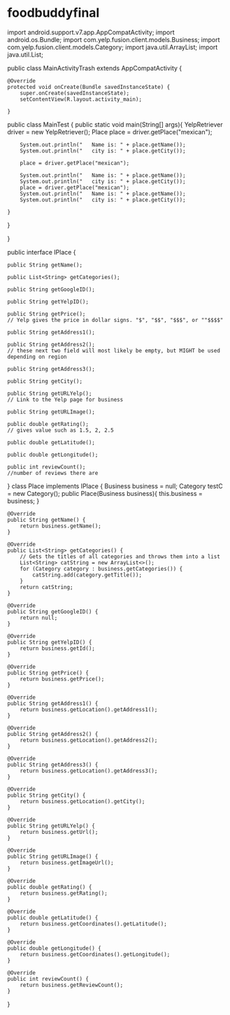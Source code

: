 # foodbuddyfinal
import android.support.v7.app.AppCompatActivity;
import android.os.Bundle;
import com.yelp.fusion.client.models.Business;
import com.yelp.fusion.client.models.Category;
import java.util.ArrayList;
import java.util.List;

public class MainActivityTrash extends AppCompatActivity {

    @Override
    protected void onCreate(Bundle savedInstanceState) {
        super.onCreate(savedInstanceState);
        setContentView(R.layout.activity_main);

    }
    
public class MainTest {
    public static void main(String[] args){
        YelpRetriever driver = new YelpRetriever();
        Place place = driver.getPlace("mexican");

        System.out.println("   Name is: " + place.getName());
        System.out.println("   city is: " + place.getCity());

        place = driver.getPlace("mexican");

        System.out.println("   Name is: " + place.getName());
        System.out.println("   city is: " + place.getCity());
        place = driver.getPlace("mexican");
        System.out.println("   Name is: " + place.getName());
        System.out.println("   city is: " + place.getCity());

    }
}

}

public interface IPlace {

    public String getName();

    public List<String> getCategories();

    public String getGoogleID();

    public String getYelpID();

    public String getPrice();
    // Yelp gives the price in dollar signs. "$", "$$", "$$$", or ""$$$$"

    public String getAddress1();

    public String getAddress2();
    // these next two field will most likely be empty, but MIGHT be used depending on region

    public String getAddress3();

    public String getCity();

    public String getURLYelp();
    // Link to the Yelp page for business

    public String getURLImage();

    public double getRating();
    // gives value such as 1.5, 2, 2.5

    public double getLatitude();

    public double getLongitude();

    public int reviewCount();
    //number of reviews there are
}
class Place implements IPlace {
    Business business = null;
    Category testC = new Category();
    public Place(Business business){
        this.business = business;
    }

    @Override
    public String getName() {
        return business.getName();
    }

    @Override
    public List<String> getCategories() {
        // Gets the titles of all categories and throws them into a list
        List<String> catString = new ArrayList<>();
        for (Category category : business.getCategories()) {
            catString.add(category.getTitle());
        }
        return catString;
    }

    @Override
    public String getGoogleID() {
        return null;
    }

    @Override
    public String getYelpID() {
        return business.getId();
    }

    @Override
    public String getPrice() {
        return business.getPrice();
    }

    @Override
    public String getAddress1() {
        return business.getLocation().getAddress1();
    }

    @Override
    public String getAddress2() {
        return business.getLocation().getAddress2();
    }

    @Override
    public String getAddress3() {
        return business.getLocation().getAddress3();
    }

    @Override
    public String getCity() {
        return business.getLocation().getCity();
    }

    @Override
    public String getURLYelp() {
        return business.getUrl();
    }

    @Override
    public String getURLImage() {
        return business.getImageUrl();
    }

    @Override
    public double getRating() {
        return business.getRating();
    }

    @Override
    public double getLatitude() {
        return business.getCoordinates().getLatitude();
    }

    @Override
    public double getLongitude() {
        return business.getCoordinates().getLongitude();
    }

    @Override
    public int reviewCount() {
        return business.getReviewCount();
    }
}
